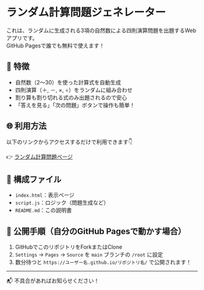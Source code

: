 # ランダム計算問題ジェネレーター

これは、ランダムに生成される3項の自然数による四則演算問題を出題するWebアプリです。  
GitHub Pagesで誰でも無料で使えます！

## 🔢 特徴

- 自然数（2～30）を使った計算式を自動生成
- 四則演算（＋, －, ×, ÷）をランダムに組み合わせ
- 割り算も割り切れる式のみ出題されるので安心
- 「答えを見る」「次の問題」ボタンで操作も簡単！

## 🌐 利用方法

以下のリンクからアクセスするだけで利用できます👇

👉 [ランダム計算問題ページ](https://SucreauxVanille.github.io/math-practice/)

## 📁 構成ファイル

- `index.html`：表示ページ
- `script.js`：ロジック（問題生成など）
- `README.md`：この説明書

## 🚀 公開手順（自分のGitHub Pagesで動かす場合）

1. GitHubでこのリポジトリをForkまたはClone
2. `Settings` → `Pages` → `Source` を `main` ブランチの `/root` に設定
3. 数分待つと `https://ユーザー名.github.io/リポジトリ名/` で公開されます！

---

📬 不具合があればお知らせください！
